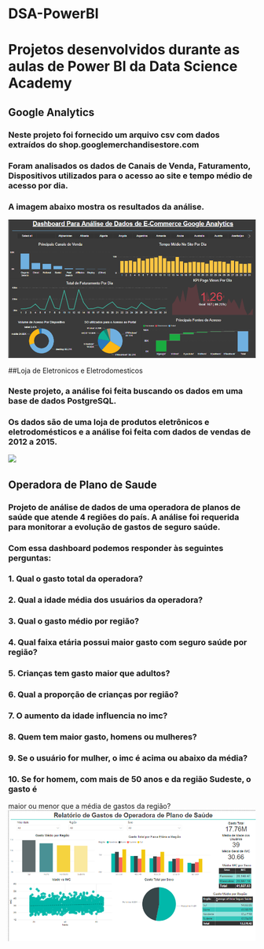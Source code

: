 # DSA-PowerBI

# Projetos desenvolvidos durante as aulas de Power BI da Data Science Academy

## Google Analytics
### Neste projeto foi fornecido um arquivo csv com dados extraídos do shop.googlemerchandisestore.com 
### Foram analisados os dados de Canais de Venda, Faturamento, Dispositivos utilizados para o acesso ao site e tempo médio de acesso por dia.
### A imagem abaixo mostra os resultados da análise.
<img src="/Google Analytics/img/Google_Analytics.png"/>

##Loja de Eletronicos e Eletrodomesticos
### Neste projeto, a análise foi feita buscando os dados em uma base de dados PostgreSQL.
### Os dados são de uma loja de produtos eletrônicos e eletrodomésticos e a análise foi feita com dados de vendas de 2012 a 2015.
<img src="/Loja de Eletronicos e Eletrodomesticos/img/Eletronicos_Eletrodomesticos.png"/>

## Operadora de Plano de Saude
### Projeto de análise de dados de uma operadora de planos de saúde que atende 4 regiões do país. A análise foi requerida para monitorar a evolução de gastos de seguro saúde.
### Com essa dashboard podemos responder às seguintes perguntas:

### 1. Qual o gasto total da operadora?
### 2. Qual a idade média dos usuários da operadora?
### 3. Qual o gasto médio por região?
### 4. Qual faixa etária possui maior gasto com seguro saúde por região?
### 5. Crianças tem gasto maior que adultos?
### 6. Qual a proporção de crianças por região?
### 7. O aumento da idade influencia no imc?
### 8. Quem tem maior gasto, homens ou mulheres?
### 9. Se o usuário for mulher, o imc é acima ou abaixo da média?
### 10. Se for homem, com mais de 50 anos e da região Sudeste, o gasto é
maior ou menor que a média de gastos da região?
<img src="/Operadora de Plano de Saude/img/Operadora_Plano_de_Saude.png"/>
